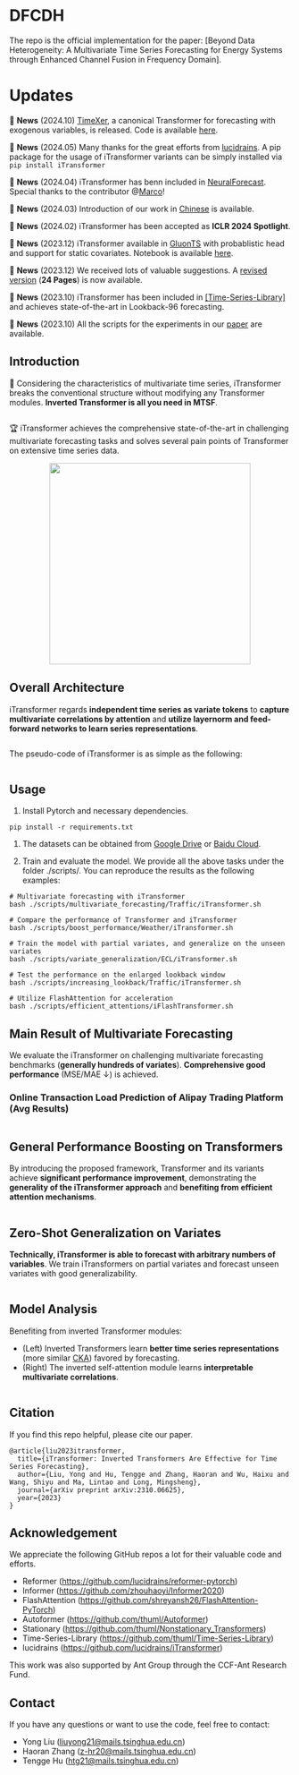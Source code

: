 # DFCDH

The repo is the official implementation for the paper: [Beyond Data Heterogeneity: A Multivariate Time Series Forecasting for Energy Systems through Enhanced Channel Fusion in Frequency Domain].


# Updates

:triangular_flag_on_post: **News** (2024.10) [TimeXer](https://arxiv.org/abs/2402.19072), a canonical Transformer for forecasting with exogenous variables, is released. Code is available [here](https://github.com/thuml/TimeXer). 

:triangular_flag_on_post: **News** (2024.05) Many thanks for the great efforts from [lucidrains](https://github.com/lucidrains/iTransformer). A pip package for the usage of iTransformer variants can be simply installed via ```pip install iTransformer```

:triangular_flag_on_post: **News** (2024.04) iTransformer has benn included in [NeuralForecast](https://github.com/Nixtla/neuralforecast/blob/main/neuralforecast/models/itransformer.py). Special thanks to the contributor @[Marco](https://github.com/marcopeix)!

:triangular_flag_on_post: **News** (2024.03) Introduction of our work in [Chinese](https://mp.weixin.qq.com/s/-pvBnA1_NSloNxa6TYXTSg) is available.

:triangular_flag_on_post: **News** (2024.02) iTransformer has been accepted as **ICLR 2024 Spotlight**.

:triangular_flag_on_post: **News** (2023.12) iTransformer available in [GluonTS](https://github.com/awslabs/gluonts/pull/3017) with probablistic head and support for static covariates. Notebook is available [here](https://github.com/awslabs/gluonts/blob/dev/examples/iTransformer.ipynb).

:triangular_flag_on_post: **News** (2023.12) We received lots of valuable suggestions. A [revised version](https://arxiv.org/pdf/2310.06625v2.pdf) (**24 Pages**) is now available.

:triangular_flag_on_post: **News** (2023.10) iTransformer has been included in [[Time-Series-Library]](https://github.com/thuml/Time-Series-Library) and achieves state-of-the-art in Lookback-$96$ forecasting.

:triangular_flag_on_post: **News** (2023.10) All the scripts for the experiments in our [paper](https://arxiv.org/pdf/2310.06625.pdf) are available.


## Introduction

🌟 Considering the characteristics of multivariate time series, iTransformer breaks the conventional structure without modifying any Transformer modules. **Inverted Transformer is all you need in MTSF**.

<p align="center">
<img src="./figures/motivation.png"  alt="" align=center />
</p>

🏆 iTransformer achieves the comprehensive state-of-the-art in challenging multivariate forecasting tasks and solves several pain points of Transformer on extensive time series data.

<p align="center">
<img src="./figures/radar.png" height = "360" alt="" align=center />
</p>


## Overall Architecture

iTransformer regards **independent time series as variate tokens** to **capture multivariate correlations by attention** and **utilize layernorm and feed-forward networks to learn series representations**.

<p align="center">
<img src="./figures/architecture.png" alt="" align=center />
</p>

The pseudo-code of iTransformer is as simple as the following:

<p align="center">
<img src="./figures/algorithm.png" alt="" align=center />
</p>

## Usage 

1. Install Pytorch and necessary dependencies.

```
pip install -r requirements.txt
```

1. The datasets can be obtained from [Google Drive](https://drive.google.com/file/d/1l51QsKvQPcqILT3DwfjCgx8Dsg2rpjot/view?usp=drive_link) or [Baidu Cloud](https://pan.baidu.com/s/11AWXg1Z6UwjHzmto4hesAA?pwd=9qjr).

2. Train and evaluate the model. We provide all the above tasks under the folder ./scripts/. You can reproduce the results as the following examples:

```
# Multivariate forecasting with iTransformer
bash ./scripts/multivariate_forecasting/Traffic/iTransformer.sh

# Compare the performance of Transformer and iTransformer
bash ./scripts/boost_performance/Weather/iTransformer.sh

# Train the model with partial variates, and generalize on the unseen variates
bash ./scripts/variate_generalization/ECL/iTransformer.sh

# Test the performance on the enlarged lookback window
bash ./scripts/increasing_lookback/Traffic/iTransformer.sh

# Utilize FlashAttention for acceleration
bash ./scripts/efficient_attentions/iFlashTransformer.sh
```

## Main Result of Multivariate Forecasting

We evaluate the iTransformer on challenging multivariate forecasting benchmarks (**generally hundreds of variates**). **Comprehensive good performance** (MSE/MAE $\downarrow$) is achieved.



### Online Transaction Load Prediction of Alipay Trading Platform (Avg Results) 

<p align="center">
<img src="./figures/main_results_alipay.png" alt="" align=center />
</p>

## General Performance Boosting on Transformers

By introducing the proposed framework, Transformer and its variants achieve **significant performance improvement**, demonstrating the **generality of the iTransformer approach** and **benefiting from efficient attention mechanisms**.

<p align="center">
<img src="./figures/boosting.png" alt="" align=center />
</p>

## Zero-Shot Generalization on Variates

**Technically, iTransformer is able to forecast with arbitrary numbers of variables**. We train iTransformers on partial variates and forecast unseen variates with good generalizability.

<p align="center">
<img src="./figures/generability.png" alt="" align=center />
</p>

## Model Analysis

Benefiting from inverted Transformer modules: 

- (Left) Inverted Transformers learn **better time series representations** (more similar [CKA](https://github.com/jayroxis/CKA-similarity)) favored by forecasting.
- (Right) The inverted self-attention module learns **interpretable multivariate correlations**.

<p align="center">
<img src="./figures/analysis.png" alt="" align=center />
</p>

## Citation

If you find this repo helpful, please cite our paper. 

```
@article{liu2023itransformer,
  title={iTransformer: Inverted Transformers Are Effective for Time Series Forecasting},
  author={Liu, Yong and Hu, Tengge and Zhang, Haoran and Wu, Haixu and Wang, Shiyu and Ma, Lintao and Long, Mingsheng},
  journal={arXiv preprint arXiv:2310.06625},
  year={2023}
}
```

## Acknowledgement

We appreciate the following GitHub repos a lot for their valuable code and efforts.
- Reformer (https://github.com/lucidrains/reformer-pytorch)
- Informer (https://github.com/zhouhaoyi/Informer2020)
- FlashAttention (https://github.com/shreyansh26/FlashAttention-PyTorch)
- Autoformer (https://github.com/thuml/Autoformer)
- Stationary (https://github.com/thuml/Nonstationary_Transformers)
- Time-Series-Library (https://github.com/thuml/Time-Series-Library)
- lucidrains (https://github.com/lucidrains/iTransformer)

This work was also supported by Ant Group through the CCF-Ant Research Fund. 

## Contact

If you have any questions or want to use the code, feel free to contact:
* Yong Liu (liuyong21@mails.tsinghua.edu.cn)
* Haoran Zhang (z-hr20@mails.tsinghua.edu.cn)
* Tengge Hu (htg21@mails.tsinghua.edu.cn)
